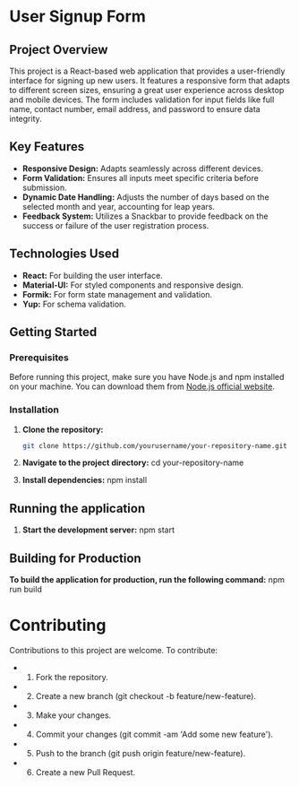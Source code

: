 # User Signup Form

## Project Overview

This project is a React-based web application that provides a user-friendly interface for signing up new users. It features a responsive form that adapts to different screen sizes, ensuring a great user experience across desktop and mobile devices. The form includes validation for input fields like full name, contact number, email address, and password to ensure data integrity.

## Key Features

- **Responsive Design:** Adapts seamlessly across different devices.
- **Form Validation:** Ensures all inputs meet specific criteria before submission.
- **Dynamic Date Handling:** Adjusts the number of days based on the selected month and year, accounting for leap years.
- **Feedback System:** Utilizes a Snackbar to provide feedback on the success or failure of the user registration process.

## Technologies Used

- **React:** For building the user interface.
- **Material-UI:** For styled components and responsive design.
- **Formik:** For form state management and validation.
- **Yup:** For schema validation.

## Getting Started

### Prerequisites

Before running this project, make sure you have Node.js and npm installed on your machine. You can download them from [Node.js official website](https://nodejs.org/).

### Installation

1. **Clone the repository:**

   ```bash
   git clone https://github.com/yourusername/your-repository-name.git
2. **Navigate to the project directory:**
    cd your-repository-name

3. **Install dependencies:**
    npm install


##  Running the application

1. **Start the development server:**
    npm start


## Building for Production

**To build the application for production, run the following command:**
    npm run build

# Contributing
Contributions to this project are welcome. To contribute:

- 1. Fork the repository.
- 2. Create a new branch (git checkout -b feature/new-feature).
- 3. Make your changes.
- 4. Commit your changes (git commit -am 'Add some new feature').
- 5. Push to the branch (git push origin feature/new-feature).
- 6. Create a new Pull Request.

